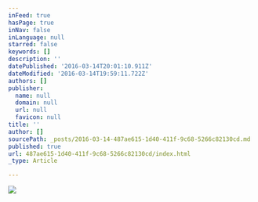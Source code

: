 ```yaml
---
inFeed: true
hasPage: true
inNav: false
inLanguage: null
starred: false
keywords: []
description: ''
datePublished: '2016-03-14T20:01:10.911Z'
dateModified: '2016-03-14T19:59:11.722Z'
authors: []
publisher:
  name: null
  domain: null
  url: null
  favicon: null
title: ''
author: []
sourcePath: _posts/2016-03-14-487ae615-1d40-411f-9c68-5266c82130cd.md
published: true
url: 487ae615-1d40-411f-9c68-5266c82130cd/index.html
_type: Article

---
```

![](https://the-grid-user-content.s3-us-west-2.amazonaws.com/c590b8c4-cb0f-41fc-950c-332a0eb2a89d.jpg)
